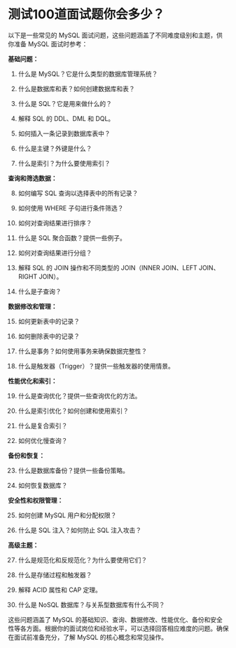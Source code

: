 # 测试100道面试题你会多少？

以下是一些常见的 MySQL 面试问题，这些问题涵盖了不同难度级别和主题，供你准备 MySQL 面试时参考：

**基础问题：**

1. 什么是 MySQL？它是什么类型的数据库管理系统？

2. 什么是数据库和表？如何创建数据库和表？

3. 什么是 SQL？它是用来做什么的？

4. 解释 SQL 的 DDL、DML 和 DQL。

5. 如何插入一条记录到数据库表中？

6. 什么是主键？外键是什么？

7. 什么是索引？为什么要使用索引？

**查询和筛选数据：**

8. 如何编写 SQL 查询以选择表中的所有记录？

9. 如何使用 WHERE 子句进行条件筛选？

10. 如何对查询结果进行排序？

11. 什么是 SQL 聚合函数？提供一些例子。

12. 如何对查询结果进行分组？

13. 解释 SQL 的 JOIN 操作和不同类型的 JOIN（INNER JOIN、LEFT JOIN、RIGHT JOIN）。

14. 什么是子查询？

**数据修改和管理：**

15. 如何更新表中的记录？

16. 如何删除表中的记录？

17. 什么是事务？如何使用事务来确保数据完整性？

18. 什么是触发器（Trigger）？提供一些触发器的使用情景。

**性能优化和索引：**

19. 什么是查询优化？提供一些查询优化的方法。

20. 什么是索引优化？如何创建和使用索引？

21. 什么是复合索引？

22. 如何优化慢查询？

**备份和恢复：**

23. 什么是数据库备份？提供一些备份策略。

24. 如何恢复数据库？

**安全性和权限管理：**

25. 如何创建 MySQL 用户和分配权限？

26. 什么是 SQL 注入？如何防止 SQL 注入攻击？

**高级主题：**

27. 什么是规范化和反规范化？为什么要使用它们？

28. 什么是存储过程和触发器？

29. 解释 ACID 属性和 CAP 定理。

30. 什么是 NoSQL 数据库？与关系型数据库有什么不同？

这些问题涵盖了 MySQL 的基础知识、查询、数据修改、性能优化、备份和安全性等各方面。根据你的面试岗位和经验水平，可以选择回答相应难度的问题。确保在面试前准备充分，了解 MySQL 的核心概念和常见操作。
